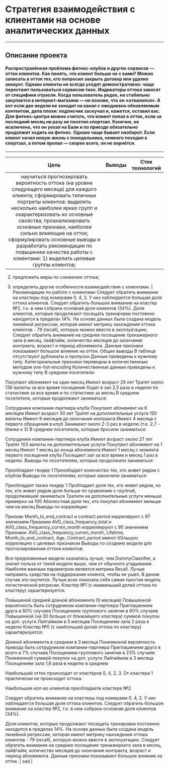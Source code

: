 # Стратегия взаимодействия с клиентами на основе аналитических данных
-----------------------------------------------------------------------------------------------------------------------------------------------------------------------
## Описание проекта
#### Распространённая проблема фитнес-клубов и других сервисов — отток клиентов. Как понять, что клиент больше не с вами? Можно записать в отток тех, кто попросил закрыть договор или удалил аккаунт. Однако клиенты не всегда уходят демонстративно: чаще перестают пользоваться сервисом тихо. Индикаторы оттока зависят от специфики отрасли. Когда пользователь редко, но стабильно закупается в интернет-магазине — не похоже, что он «отвалился». А вот если две недели не заходит на канал с ежедневно обновляемым контентом, дела плохи: подписчик заскучал и, кажется, оставил вас. Для фитнес-центра можно считать, что клиент попал в отток, если за последний месяц ни разу не посетил спортзал. Конечно, не исключено, что он уехал на Бали и по приезде обязательно продолжит ходить на фитнес. Однако чаще бывает наоборот. Если клиент начал новую жизнь с понедельника, немного походил в спортзал, а потом пропал — скорее всего, он не вернётся.
-----------------------------------------------------------------------------------------------------------------------------------------------------------------------

| Цель | Выводы | Стек технологий |
| :--------------------: | :---------------------: |:---------------------------:|
| научиться прогнозировать вероятность оттока (на уровне следующего месяца) для каждого клиента; сформировать типичные портреты клиентов: выделить несколько наиболее ярких групп и охарактеризовать их основные свойства; проанализировать основные признаки, наиболее сильно влияющие на отток; сформулировать основные выводы и разработать рекомендации по повышению качества работы с клиентами: 1) выделить целевые группы клиентов;

2) предложить меры по снижению оттока;

3) определить другие особенности взаимодействия с клиентами. | Рекомендации по работе с клиентами
Следует обратить внимание на кластеры под номерами 0, 4, 2. У них наблюдается большая доля оттока клиентов. Следует обратить большое внимание на кластер №2, т.к. в нем собрана основная доля клиентов (34%).
Доля клиентов, которые продолжают посещать тренировки постоянно находится в пределах 14%.
На основе данных была создана модель линейной регрессии, которая имеют метрику нахождения оттока клиентов - 79 (recall), которую можно ввести в эксплуатацию.
Следует обратить внимание на среднее посещение тренажерного зала в месяц, лайфтайм, количество месяцев до окончания контракта, возраст и период абонемента. Данные признаки показывают большое влияние на отток.
Общие выводы
В таблице отсутствуют дубликаты и пропуски
Данные приведены к нужному типу. Категориальные признаки переведны в количественные методом one-hot-encoding
Количественные данные приведены к нужному типу
В среднем посетители:

Покупают абонемент на один месяц
Имеют возраст 29 лет
Тратят около 136 валюты за все время посещения
Ходят в зал 2,5 раза в неделю по статистике за все время и по статистике за месяц
В среднем посетители, которые продолжают заниматься:

Сотрудники компании-партнера клуба
Покупают абонемент на 6 месяцев
Имеют возраст 30 лет
Тратят на дополнительные услуги 150 валюты
Имеют 6 месяцев до окончания контракта
Имеют 4 месяца с первого обращения в клуб
Занимают около 2-3 раз в неделю (т.е. 2,7 - ближе к 3)
В среднем посетители, которые бросили заниматься:

Сотрудники компании-партнера клуба
Имеют возраст около 27 лет
Тратят 103 валюты на дополнительные услуги
Покупают абонемент на 1 месяц
Имеют 1 месяц до конца абонемента
Имеют 1 месяц с момента первого посещения клуба
Посещают зал за все время и месяц 1 раз в неделю.
Выводы по посетителям, которые продолжили заниматься:

Преобладает гендер 1
Преолбадает количество тех, кто живет рядом с клубом
Выводы по посетителям, которые закончили заниматься:

Преобладает также гендер 1
Пробладает доля тех, кто живет рядом, но тех, кто живет рядом доля больше по сравнению с группой, продолжившей заниматься
Тратили на дополнительные услуги меньше примерно на 100
Аболюстная доля тех, кто покупал абонемент меньше чем на месяц
Выводы по корреляции:

Признак Month_to_end_contract и contract period корреляруют с 97 значением
Признаки AVG_class_frequency_total и AVG_class_frequency_curren_month корреляируют с 95 значением
Признаки: AVG_class_frequency_curren_month, Lifetime, Month_to_end_contract, Age, Contract_period имеют бОльшую корреляцию с целевых признаком
Выводы по созднию модели для прогнозированния оттока клиентов:

Все предложенные модели оказались лучше, чем DummyClassifier, а значит польза от такой модели выше, чем от обычного угадывания.
Наиболее важным параметром является метрика Recall. Лучше направить средства на поддержание клиента, чтобы не ушел. В даном случае это окупится.
Лучше всех показала себя самая простая модель логистической регресии.
Кластер №1 (с наименьшей долей оттока по кластеру) характеризуется:

Повышеной средней длиной абонемента (9 месяцев)
Повышенной вероятность быть сотрудником компании-партнера
Приглашением друга в 60% случаев
Посещением группового занятия в 60% случаев
Повышенной (на 30 больше от ближайшего кластера) суммой покупок на доп. услуги
Лайтаймом в 5 месяцев
Посещением зала 2 раза в неделю
Кластер №0 (с наибольшей долей оттока по кластеру) характеризуется:

Длиной абонемента в среднем в 3 месяца
Пониженной вероятность привода быть сотрудником компании-партнера
Приглашением друга в всего в 7% случаев
Посещением группового занятия в 23% случаев
Пониженной суммой покупок на доп. услуги
Лайтаймом в 3 месяца
Посещением зала 1,6 раза в неделю в среднем

Наибольший отток происходит от кластеров 0, 4, 2, 3. От кластера 1 практически не происходит оттока.

Наибольшее кол-во клиентов преобладаетв кластере №2.

Следует обратить внимание на кластеры под номерами 0, 4, 2. У них наблюдается большая доля оттока клиентов. Следует обратить большое внимание на кластер №2, т.к. в нем собрана основная доля клиентов (34%).

Доля клиентов, которые продолжают посещать тренировки постоянно находится в пределах 14%.
На основе данных была создана модель линейной регрессии, которая имеют метрику нахождения оттока клиентов - 79 (recall), которую можно ввести в эксплуатацию.
Следует обратить внимание на среднее посещение тренажерного зала в месяц, лайфтайм, количество месяцев до окончания контракта, возраст и период абонемента. Данные признаки показывают большое влияние на отток. | sad |







